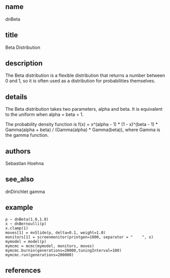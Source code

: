 ## name
dnBeta
## title
Beta Distribution
## description
The Beta distribution is a flexible distribution that returns a number between 0 and 1, so it is often used as a distribution for probabilities themselves.
## details
The Beta distribution takes two parameters, alpha and beta. It is equivalent to the uniform when alpha = beta = 1. 

The probability density function is f(x) = x^(alpha - 1) * (1 - x)^(beta - 1) * Gamma(alpha + beta) / (Gamma(alpha) * Gamma(beta)), where Gamma is the gamma function.
## authors
Sebastian Hoehna
## see_also
dnDirichlet
gamma
## example
	p ~ dnBeta(1.0,1.0)
	x ~ dnBernoulli(p)
	x.clamp(1)
	moves[1] = mvSlide(p, delta=0.1, weight=1.0)
	monitors[1] = screenmonitor(printgen=1000, separator = "	", x)
	mymodel = model(p)
	mymcmc = mcmc(mymodel, monitors, moves)
	mymcmc.burnin(generations=20000,tuningInterval=100)
	mymcmc.run(generations=200000)
	
## references
